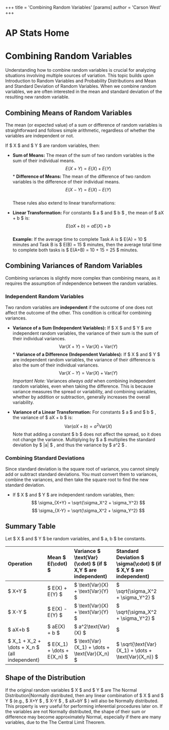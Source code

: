 +++
 title = 'Combining Random Variables'
[params]
	author = 'Carson West'
+++
# AP Stats Home
# Combining Random Variables

Understanding how to combine random variables is crucial for analyzing situations involving multiple sources of variation. This topic builds upon Introduction to Random Variables and Probability Distributions and Mean and Standard Deviation of Random Variables. When we combine random variables, we are often interested in the mean and standard deviation of the resulting new random variable.

## Combining Means of Random Variables

The mean (or expected value) of a sum or difference of random variables is straightforward and follows simple arithmetic, regardless of whether the variables are independent or not.

If  $ X $  and  $ Y $  are random variables, then:

*   **Sum of Means:** The mean of the sum of two random variables is the sum of their individual means.
     $$ E(X+Y) = E(X) + E(Y) $$  *   **Difference of Means:** The mean of the difference of two random variables is the difference of their individual means.
     $$ E(X-Y) = E(X) - E(Y) $$  
These rules also extend to linear transformations:

*   **Linear Transformation:** For constants  $ a $  and  $ b $ , the mean of  $ aX + b $  is:
     $$ E(aX + b) = aE(X) + b $$  
**Example:** If the average time to complete Task A is  $ E(A) = 10 $  minutes and Task B is  $ E(B) = 15 $  minutes, then the average total time to complete both tasks is  $ E(A+B) = 10 + 15 = 25 $  minutes.

## Combining Variances of Random Variables

Combining variances is slightly more complex than combining means, as it requires the assumption of independence between the random variables.

### Independent Random Variables

Two random variables are **independent** if the outcome of one does not affect the outcome of the other. This condition is critical for combining variances.

*   **Variance of a Sum (Independent Variables):** If  $ X $  and  $ Y $  are independent random variables, the variance of their sum is the sum of their individual variances.
     $$ \text{Var}(X+Y) = \text{Var}(X) + \text{Var}(Y) $$  *   **Variance of a Difference (Independent Variables):** If  $ X $  and  $ Y $  are independent random variables, the variance of their difference is also the sum of their individual variances.
     $$ \text{Var}(X-Y) = \text{Var}(X) + \text{Var}(Y) $$      *Important Note:* Variances *always add* when combining independent random variables, even when taking the difference. This is because variance measures the spread or variability, and combining variables, whether by addition or subtraction, generally increases the overall variability.

*   **Variance of a Linear Transformation:** For constants  $ a $  and  $ b $ , the variance of  $ aX + b $  is:
     $$ \text{Var}(aX + b) = a^2\text{Var}(X) $$      Note that adding a constant  $ b $  does not affect the spread, so it does not change the variance. Multiplying by  $ a $  multiplies the standard deviation by  $ |a| $ , and thus the variance by  $ a^2 $ .

### Combining Standard Deviations

Since standard deviation is the square root of variance, you cannot simply add or subtract standard deviations. You must convert them to variances, combine the variances, and then take the square root to find the new standard deviation.

*   If  $ X $  and  $ Y $  are independent random variables, then:
     $$ \sigma_{X+Y} = \sqrt{\sigma_X^2 + \sigma_Y^2} $$       $$ \sigma_{X-Y} = \sqrt{\sigma_X^2 + \sigma_Y^2} $$  
## Summary Table

Let  $ X $  and  $ Y $  be random variables, and  $ a, b $  be constants.

| Operation       | Mean  $ E(\cdot) $              | Variance  $ \text{Var}(\cdot) $  (if  $ X,Y $  are independent) | Standard Deviation  $ \sigma(\cdot) $  (if  $ X,Y $  are independent) |
| :-------------- | :-------------------------- | :------------------------------------------------------- | :---------------------------------------------------------- |
|  $ X+Y $            |  $ E(X) + E(Y) $                |  $ \text{Var}(X) + \text{Var}(Y) $                          |  $ \sqrt{\sigma_X^2 + \sigma_Y^2} $                             |
|  $ X-Y $            |  $ E(X) - E(Y) $                |  $ \text{Var}(X) + \text{Var}(Y) $                          |  $ \sqrt{\sigma_X^2 + \sigma_Y^2} $                             |
|  $ aX+b $           |  $ aE(X) + b $                  |  $ a^2\text{Var}(X) $                                        |  $ |a|\sigma_X $                                                 |
|  $ X_1 + X_2 + \dots + X_n $  (all independent) |  $ E(X_1) + \dots + E(X_n) $  |  $ \text{Var}(X_1) + \dots + \text{Var}(X_n) $  |  $ \sqrt{\text{Var}(X_1) + \dots + \text{Var}(X_n)} $  |

## Shape of the Distribution

If the original random variables  $ X $  and  $ Y $  are The Normal Distribution|Normally distributed, then any linear combination of  $ X $  and  $ Y $  (e.g.,  $ X+Y $ ,  $ X-Y $ ,  $ aX+bY $ ) will also be Normally distributed. This property is very useful for performing inferential procedures later on. If the variables are not Normally distributed, the shape of their sum or difference may become approximately Normal, especially if there are many variables, due to the The Central Limit Theorem.